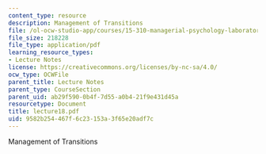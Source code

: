 ```yaml
---
content_type: resource
description: Management of Transitions
file: /ol-ocw-studio-app/courses/15-310-managerial-psychology-laboratory-spring-2003/9582b254467f6c23153a3f65e20adf7c_lecture18.pdf
file_size: 218228
file_type: application/pdf
learning_resource_types:
- Lecture Notes
license: https://creativecommons.org/licenses/by-nc-sa/4.0/
ocw_type: OCWFile
parent_title: Lecture Notes
parent_type: CourseSection
parent_uid: ab29f590-0b4f-7d55-a0b4-21f9e431d45a
resourcetype: Document
title: lecture18.pdf
uid: 9582b254-467f-6c23-153a-3f65e20adf7c
---
```

Management of Transitions